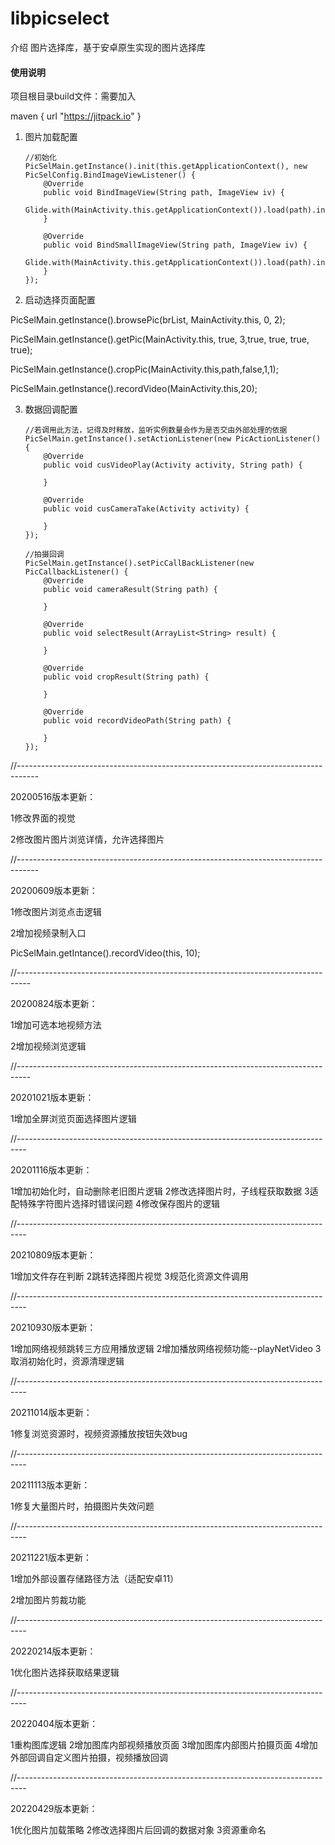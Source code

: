# libpicselect

介绍
图片选择库，基于安卓原生实现的图片选择库

#### 使用说明


项目根目录build文件：需要加入

maven { url "https://jitpack.io" }




1.  图片加载配置

        //初始化
        PicSelMain.getInstance().init(this.getApplicationContext(), new PicSelConfig.BindImageViewListener() {
            @Override
            public void BindImageView(String path, ImageView iv) {
                Glide.with(MainActivity.this.getApplicationContext()).load(path).into(iv);
            }

            @Override
            public void BindSmallImageView(String path, ImageView iv) {
                Glide.with(MainActivity.this.getApplicationContext()).load(path).into(iv);
            }
        });



2.  启动选择页面配置


PicSelMain.getInstance().browsePic(brList, MainActivity.this, 0, 2);


PicSelMain.getInstance().getPic(MainActivity.this, true, 3,true, true, true, true);


PicSelMain.getInstance().cropPic(MainActivity.this,path,false,1,1);


PicSelMain.getInstance().recordVideo(MainActivity.this,20);


3.  数据回调配置

        //若调用此方法，记得及时释放，监听实例数量会作为是否交由外部处理的依据
        PicSelMain.getInstance().setActionListener(new PicActionListener() {
            @Override
            public void cusVideoPlay(Activity activity, String path) {

            }

            @Override
            public void cusCameraTake(Activity activity) {

            }
        });

        //拍摄回调
        PicSelMain.getInstance().setPicCallBackListener(new PicCallbackListener() {
            @Override
            public void cameraResult(String path) {

            }

            @Override
            public void selectResult(ArrayList<String> result) {

            }

            @Override
            public void cropResult(String path) {

            }

            @Override
            public void recordVideoPath(String path) {

            }
        });

//-----------------------------------------------------------------------------------
 
 
 20200516版本更新：

 1修改界面的视觉

 2修改图片图片浏览详情，允许选择图片




//-----------------------------------------------------------------------------------
 
 
 20200609版本更新：

 1修改图片浏览点击逻辑


 2增加视频录制入口


 PicSelMain.getIntance().recordVideo(this, 10);




 //---------------------------------------------------------------------------------
  
  
  20200824版本更新：

  1增加可选本地视频方法


  2增加视频浏览逻辑



 //---------------------------------------------------------------------------------
  
  
  20201021版本更新：

  1增加全屏浏览页面选择图片逻辑



//--------------------------------------------------------------------------------
 
 
 20201116版本更新：

 1增加初始化时，自动删除老旧图片逻辑
 2修改选择图片时，子线程获取数据
 3适配特殊字符图片选择时错误问题
 4修改保存图片的逻辑


//--------------------------------------------------------------------------------
  
  
  20210809版本更新：

1增加文件存在判断
2跳转选择图片视觉
3规范化资源文件调用


//--------------------------------------------------------------------------------
 
 
 20210930版本更新：

1增加网络视频跳转三方应用播放逻辑
2增加播放网络视频功能--playNetVideo
3取消初始化时，资源清理逻辑


//--------------------------------------------------------------------------------
  
  
  20211014版本更新：

1修复浏览资源时，视频资源播放按钮失效bug


//--------------------------------------------------------------------------------


  20211113版本更新：

1修复大量图片时，拍摄图片失效问题


//--------------------------------------------------------------------------------


  20211221版本更新：

1增加外部设置存储路径方法（适配安卓11）


2增加图片剪裁功能


//--------------------------------------------------------------------------------


  20220214版本更新：

1优化图片选择获取结果逻辑


//--------------------------------------------------------------------------------


  20220404版本更新：

1重构图库逻辑
2增加图库内部视频播放页面
3增加图库内部图片拍摄页面
4增加外部回调自定义图片拍摄，视频播放回调



//--------------------------------------------------------------------------------


  20220429版本更新：

1优化图片加载策略
2修改选择图片后回调的数据对象
3资源重命名










